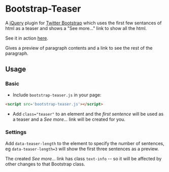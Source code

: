 # Bootstrap-Teaser

A [jQuery](http://jquery.com/) plugin for [Twitter Bootstrap](http://twitter.github.io/bootstrap/) which uses the first few sentances of html as a teaser and shows a "See more..." link to show all the html. 

See it in action [here](http://bl.ocks.org/rmosolgo/raw/5446195/fd6ae7bb6cea59aba67473dc79221d3fc652ca83/).

Gives a preview of paragraph contents and a link to see the rest of the paragraph.

## Usage

### Basic

- Include `bootstrap-teaser.js` in your page: 

```HTML
<script src='bootstrap-teaser.js'></script>
```

- Add `class="teaser"` to an element and the _first sentence_ will be used as a teaser and a _See more..._ link will be created for you.

### Settings

Add `data-teaser-length` to the element to specify the number of sentences, eg `data-teaser-length=3` will show the first three sentences as a preview.

The created _See more..._ link has class `text-info` -- so it will be affected by other changes to that Bootstrap class.

 
